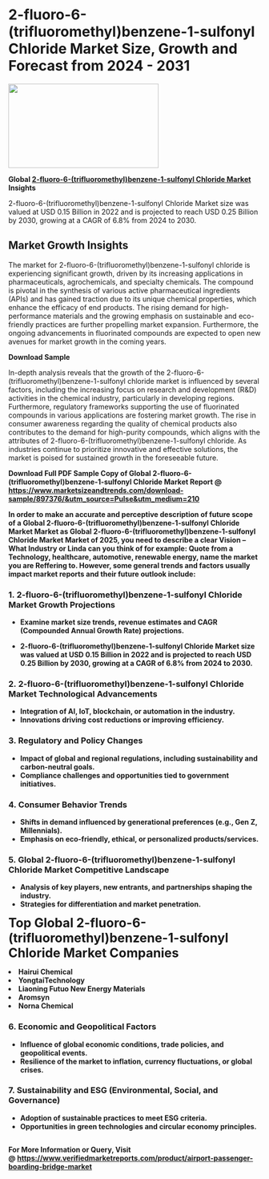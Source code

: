 <H1>2-fluoro-6-(trifluoromethyl)benzene-1-sulfonyl Chloride Market Size, Growth and Forecast from 2024 - 2031</H1><img class="aligncenter size-medium wp-image-584254" src="https://thirdeyenews.in/wp-content/uploads/2024/09/Global-Market-Research-300x168.jpeg" alt="" width="300" height="168" /><p><strong>Global&nbsp;<a href="https://www.marketsizeandtrends.com/download-sample/897376/&amp;utm_source=Pulse&amp;utm_medium=210">2-fluoro-6-(trifluoromethyl)benzene-1-sulfonyl Chloride Market</a> Insights</strong></p><p>2-fluoro-6-(trifluoromethyl)benzene-1-sulfonyl Chloride Market size was valued at USD 0.15 Billion in 2022 and is projected to reach USD 0.25 Billion by 2030, growing at a CAGR of 6.8% from 2024 to 2030.</p><p><h2>Market Growth Insights</h2> <p>The market for 2-fluoro-6-(trifluoromethyl)benzene-1-sulfonyl chloride is experiencing significant growth, driven by its increasing applications in pharmaceuticals, agrochemicals, and specialty chemicals. The compound is pivotal in the synthesis of various active pharmaceutical ingredients (APIs) and has gained traction due to its unique chemical properties, which enhance the efficacy of end products. The rising demand for high-performance materials and the growing emphasis on sustainable and eco-friendly practices are further propelling market expansion. Furthermore, the ongoing advancements in fluorinated compounds are expected to open new avenues for market growth in the coming years.</p> <p><strong>Download Sample</strong></p> <p>In-depth analysis reveals that the growth of the 2-fluoro-6-(trifluoromethyl)benzene-1-sulfonyl chloride market is influenced by several factors, including the increasing focus on research and development (R&D) activities in the chemical industry, particularly in developing regions. Furthermore, regulatory frameworks supporting the use of fluorinated compounds in various applications are fostering market growth. The rise in consumer awareness regarding the quality of chemical products also contributes to the demand for high-purity compounds, which aligns with the attributes of 2-fluoro-6-(trifluoromethyl)benzene-1-sulfonyl chloride. As industries continue to prioritize innovative and effective solutions, the market is poised for sustained growth in the foreseeable future.</p> <p><strong></p><p><span class=""><strong>Download Full PDF Sample Copy of Global 2-fluoro-6-(trifluoromethyl)benzene-1-sulfonyl Chloride Market Report</strong> @ <a href="https://www.marketsizeandtrends.com/download-sample/897376/&amp;utm_source=Pulse&amp;utm_medium=210" target="_blank">https://www.marketsizeandtrends.com/download-sample/897376/&amp;utm_source=Pulse&amp;utm_medium=210</a></span></p><p>In order to make an accurate and perceptive description of future scope of a Global&nbsp;2-fluoro-6-(trifluoromethyl)benzene-1-sulfonyl Chloride Market Market as Global&nbsp;2-fluoro-6-(trifluoromethyl)benzene-1-sulfonyl Chloride Market Market of 2025, you need to describe a clear Vision &ndash; What Industry or Linda can you think of for example: Quote from a Technology, healthcare, automotive, renewable energy, name the market you are Reffering to. However, some general trends and factors usually impact market reports and their future outlook include:</p><h3>1.&nbsp;<strong>2-fluoro-6-(trifluoromethyl)benzene-1-sulfonyl Chloride Market Growth Projections</strong></h3><ul><li>Examine market size trends, revenue estimates and CAGR (Compounded Annual Growth Rate) projections.</li><li><p>2-fluoro-6-(trifluoromethyl)benzene-1-sulfonyl Chloride Market size was valued at USD 0.15 Billion in 2022 and is projected to reach USD 0.25 Billion by 2030, growing at a CAGR of 6.8% from 2024 to 2030.</p></li></ul><h3>2.&nbsp;<strong>2-fluoro-6-(trifluoromethyl)benzene-1-sulfonyl Chloride Market Technological Advancements</strong></h3><ul><li>Integration of AI, IoT, blockchain, or automation in the industry.</li><li>Innovations driving cost reductions or improving efficiency.</li></ul><h3>3.&nbsp;<strong>Regulatory and Policy Changes</strong></h3><ul><li>Impact of global and regional regulations, including sustainability and carbon-neutral goals.</li><li>Compliance challenges and opportunities tied to government initiatives.</li></ul><h3>4.&nbsp;<strong>Consumer Behavior Trends</strong></h3><ul><li>Shifts in demand influenced by generational preferences (e.g., Gen Z, Millennials).</li><li>Emphasis on eco-friendly, ethical, or personalized products/services.</li></ul><h3>5.&nbsp;<strong>Global 2-fluoro-6-(trifluoromethyl)benzene-1-sulfonyl Chloride Market Competitive Landscape</strong></h3><ul><li>Analysis of key players, new entrants, and partnerships shaping the industry.</li><li>Strategies for differentiation and market penetration.</li></ul><p data-pm-slice="1 1 []"><span style="color: inherit; font-family: inherit; font-size: 25px;">Top Global 2-fluoro-6-(trifluoromethyl)benzene-1-sulfonyl Chloride Market Companies</span></p><div class="" data-test-id=""><p><li>Hairui Chemical</li><li> YongtaiTechnology</li><li> Liaoning Futuo New Energy Materials</li><li> Aromsyn</li><li> Norna Chemical</li></p></div><h3>6.&nbsp;<strong>Economic and Geopolitical Factors</strong></h3><ul><li>Influence of global economic conditions, trade policies, and geopolitical events.</li><li>Resilience of the market to inflation, currency fluctuations, or global crises.</li></ul><h3>7.&nbsp;<strong>Sustainability and ESG (Environmental, Social, and Governance)</strong></h3><ul><li>Adoption of sustainable practices to meet ESG criteria.</li><li>Opportunities in green technologies and circular economy principles.</li></ul><h2><strong style="font-size: 14px;">For More Information or Query, Visit @&nbsp;</strong><a style="background-color: #ffffff; font-size: 14px;" href="https://www.marketsizeandtrends.com/report/2-fluoro-6-trifluoromethyl-benzene-1-sulfonyl-chloride-market/" target="_blank">https://www.verifiedmarketreports.com/product/airport-passenger-boarding-bridge-market</a></h2>
